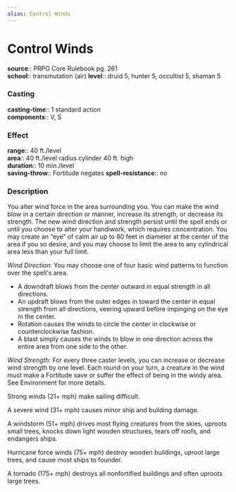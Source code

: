 ```yaml
---
alias: Control Winds
---
```


# Control Winds 

**source**:: PRPG Core Rulebook pg. 261  
**school**:: transmutation (air)
**level**:: druid 5, hunter 5, occultist 5, shaman 5

### Casting 

**casting-time**:: 1 standard action  
**components**:: V, S

### Effect 

**range**:: 40 ft./level  
**area**:: 40 ft./level radius cylinder 40 ft. high  
**duration**:: 10 min./level  
**saving-throw**:: Fortitude negates
**spell-resistance**:: no

### Description 

You alter wind force in the area surrounding you. You can make the wind blow in a certain direction or manner, increase its strength, or decrease its strength. The new wind direction and strength persist until the spell ends or until you choose to alter your handiwork, which requires concentration. You may create an “eye” of calm air up to 80 feet in diameter at the center of the area if you so desire, and you may choose to limit the area to any cylindrical area less than your full limit.  
  
*Wind Direction*: You may choose one of four basic wind patterns to function over the spell's area.

-   A downdraft blows from the center outward in equal strength in all directions.
-   An updraft blows from the outer edges in toward the center in equal strength from all directions, veering upward before impinging on the eye in the center.
-   Rotation causes the winds to circle the center in clockwise or counterclockwise fashion.
-   A blast simply causes the winds to blow in one direction across the entire area from one side to the other.

*Wind Strength*: For every three caster levels, you can increase or decrease wind strength by one level. Each round on your turn, a creature in the wind must make a Fortitude save or suffer the effect of being in the windy area. See Environment for more details.  
  
Strong winds (21+ mph) make sailing difficult.  
  
A severe wind (31+ mph) causes minor ship and building damage.  
  
A windstorm (51+ mph) drives most flying creatures from the skies, uproots small trees, knocks down light wooden structures, tears off roofs, and endangers ships.  
  
Hurricane force winds (75+ mph) destroy wooden buildings, uproot large trees, and cause most ships to founder.  
  
A tornado (175+ mph) destroys all nonfortified buildings and often uproots large trees.
